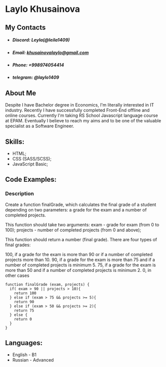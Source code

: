 # Laylo Khusainova
## My Contacts
+ ##### **Discord:** Leyla(@leila1409)
+ ##### **Email:** khusainovalaylo@gmail.com
+ ##### **Phone:** +998974054414
+ ##### **telegram:** @laylo1409


## About Me

Despite I have Bachelor degree in Economics, I'm literally interested in IT industry. Recently I have successfully completed Front-End offline and online courses. Currently I'm taking RS School Javascript language course at EPAM. Eventually I believe to reach my aims and to be one of the valuable specialist as a Software Engineer.


## Skills:
+ HTML;
+ CSS (SASS/SCSS);
+ JavaScript Basic;



## Code Examples:
### Description
Create a function finalGrade, which calculates the final grade of a student depending on two parameters: a grade for the exam and a number of completed projects.

This function should take two arguments: exam - grade for exam (from 0 to 100); projects - number of completed projects (from 0 and above);

This function should return a number (final grade). There are four types of final grades:

100, if a grade for the exam is more than 90 or if a number of completed projects more than 10.
90, if a grade for the exam is more than 75 and if a number of completed projects is minimum 5.
75, if a grade for the exam is more than 50 and if a number of completed projects is minimum 2.
0, in other cases

```
function finalGrade (exam, projects) {
  if( exam > 90 || projects > 10){
    return 100
  } else if (exam > 75 && projects >= 5){
    return 90
  } else if (exam > 50 && projects >= 2){
    return 75
  } else {
    return 0
  }
}
```


## Languages:

+ English - B1
+ Russian - Advanced
